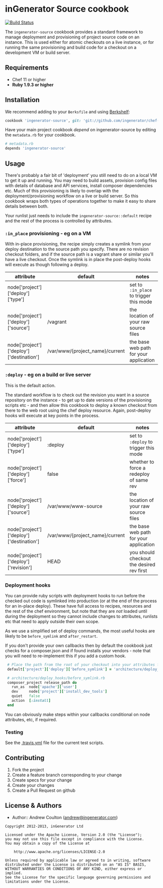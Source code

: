 inGenerator Source cookbook
=================================
[![Build Status](https://travis-ci.org/ingenerator/chef-ingenerator-source.png?branch=master)](https://travis-ci.org/ingenerator/chef-ingenerator-source)

The `ingenerator-source` cookbook provides a standard framework to manage deployment and provisioning of project source
code on an instance. This is used either for atomic checkouts on a live instance, or for running the same provisioning
and build code for a checkout on a development VM or build server.

Requirements
------------
- Chef 11 or higher
- **Ruby 1.9.3 or higher**

Installation
------------
We recommend adding to your `Berksfile` and using [Berkshelf](http://berkshelf.com/):

```ruby
cookbook 'ingenerator-source', git: 'git://github.com/ingenerator/chef-ingenerator-source', branch: 'master'
```

Have your main project cookbook *depend* on ingenerator-source by editing the `metadata.rb` for your cookbook.

```ruby
# metadata.rb
depends 'ingenerator-source'
```

Usage
-----
There's probably a fair bit of 'deployment' you still need to do on a local VM to get it up and running. You may need to
build assets, provision config files with details of database and API services, install composer dependencies etc. Much
of this provisioning is likely to overlap with the deployment/provisioning workflow on a live or build server. So this
cookbook wraps both types of operations together to make it easy to share details between both.

Your runlist just needs to include the `ingenerator-source::default` recipe and the rest of the process is controlled by
attributes.

### `:in_place` provisioning - eg on a VM

With in-place provisioning, the recipe simply creates a symlink from your deploy destination to the source path you
specify. There are no revision checkout folders, and if the source path is a vagrant share or similar you'll have a live
checkout. Once the symlink is in place the post-deploy hooks will execute as though following a deploy.

| attribute                                | default                         | notes                                   |
|------------------------------------------|---------------------------------|-----------------------------------------|
| node['project']['deploy']['type']        |                                 | set to `:in_place` to trigger this mode |
| node['project']['deploy']['source']      | /vagrant                        | the location of your raw source files   |
| node['project']['deploy']['destination'] | /var/www/{project_name}/current | the base web path for your application  |

### `:deploy` - eg on a build or live server

This is the default action.

The standard workflow is to check out the revision you want in a source repository on the instance - to get up to date
versions of the provisioning scripts etc - and then allow this cookbook to deploy a known checkout from there to the
web root using the chef deploy resource. Again, post-deploy hooks will execute at key points in the process.

| attribute                                | default                         | notes                                     |
|------------------------------------------|---------------------------------|-------------------------------------------|
| node['project']['deploy']['type']        | :deploy                         | set to `:deploy` to trigger this mode     |
| node['project']['deploy']['force']       | false                           | whether to force a redeploy of same rev   |
| node['project']['deploy']['source']      | /var/www/www-source             | the location of your raw source files     |
| node['project']['deploy']['destination'] | /var/www/{project_name}/current | the base web path for your application    |
| node['project']['deploy']['revision']    | HEAD                            | you should checkout the desired rev first |


### Deployment hooks

You can provide ruby scripts with deployment hooks to run before the checked out code is symlinked into production (or
at the end of the process for an in-place deploy). These have full access to recipes, resources and the rest of the
chef environment, but note that they are *not* loaded until during the deployment so they cannot include changes to
attributes, runlists etc that need to apply outside their own scope.

As we use a simplified set of deploy commands, the most useful hooks are likely to be `before_symlink` and
`after_restart`.

If you don't provide your own callbacks then by default the cookbook just checks for a composer.json and if found
installs your vendors - note that you will need to re-implement this if you add a custom hook.

```ruby
 # Place the path from the root of your checkout into your attributes file
 default['project']['deploy']['before_symlink'] = 'architecture/deploy_hooks/before_symlink.rb'

 # architecture/deploy_hooks/before_symlink.rb
 composer_project release_path do
   run_as  node['apache']['user']
   dev     node['project']['install_dev_tools']
   quiet   false
   action  [:install]
 end
```

You can obviously make steps within your callbacks conditional on node attributes, etc, if required.

### Testing
See the [.travis.yml](.travis.yml) file for the current test scripts.

Contributing
------------
1. Fork the project
2. Create a feature branch corresponding to your change
3. Create specs for your change
4. Create your changes
4. Create a Pull Request on github

License & Authors
-----------------
- Author:: Andrew Coulton (andrew@ingenerator.com)

```text
Copyright 2012-2013, inGenerator Ltd

Licensed under the Apache License, Version 2.0 (the "License");
you may not use this file except in compliance with the License.
You may obtain a copy of the License at

    http://www.apache.org/licenses/LICENSE-2.0

Unless required by applicable law or agreed to in writing, software
distributed under the License is distributed on an "AS IS" BASIS,
WITHOUT WARRANTIES OR CONDITIONS OF ANY KIND, either express or implied.
See the License for the specific language governing permissions and
limitations under the License.
```
